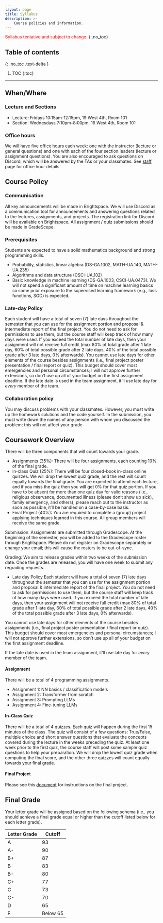 ```yaml
---
layout: page
title: Syllabus
description: >-
    Course policies and information.
---
```


<span style="color:red">Syllabus tentative and subject to change.</span>
{:.no_toc}

## Table of contents
{: .no_toc .text-delta }

1. TOC
{:toc}

---
## When/Where
### Lecture and Sections
- Lecture: Fridays 10:15am-12:15pm, 19 West 4th, Room 101
- Section: Wednesdays 7:10pm-8:00pm, 19 West 4th, Room 101


### Office hours

We will have five office hours each week: one with the instructor (lecture or general questions) and one with each of the four section leaders (lecture or assignment questions). You are also encouraged to ask questions on Discord, which will be answered by the TAs or your classmates. See [staff](../staff) page for office hour details.




## Course Policy
### Communication
All key announcements will be made in Brightspace. We will use Discord as a communication tool for announcements and answering questions related to the lectures, assignments, and projects. The registration link for Discord will be available on Brightspace. All assignment / quiz submissions should be made in GradeScope. 

### Prerequisites
Students are expected to have a solid mathematics background and strong programming skills.
- Probability, statistics, linear algebra (DS-GA.1002, MATH-UA.140, MATH-UA.235)
- Algorithms and data structure (CSCI-UA.102)
- Basic knowledge in machine learning (DS-GA.1003, CSCI-UA.0473). We will not spend a significant amount of time on machine learning basics so some prior exposure to the supervised learning framework (e.g., loss functions, SGD) is expected.

### Late-day Policy 
Each student will have a total of seven (7) late days throughout the semester that you can use for the assignment portion and proposal & intermediate report of the final project. You do not need to ask for permissions to use them, but the course staff will keep track of how many days were used. If you exceed the total number of late days, then your assignment will not receive full credit (max 80% of total grade after 1 late day, 60% of total possible grade after 2 late days, 40% of the total possible grade after 3 late days, 0% afterwards).
You cannot use late days for other elements of the course besides assignments (i.e., final project poster presentation / final report or quiz). This budget should cover most emergencies and personal circumstances; I will not approve further extensions, so don’t use up all of your budget on the first assignment deadline. 
If the late date is used in the team assignment, it’ll use late day for *every* member of the team. 

### Collaboration policy
You may discuss problems with your classmates. However, you must write up the homework solutions and the code yourself. In the submission, you must write down the names of any person with whom you discussed the problem; this will not affect your grade

## Coursework Overview
 There will be three components that will count towards your grade. 
- Assignments (35%): There will be four assignments, each counting 10% of the final grade.
- In-class Quiz (25%): There will be four closed-book in-class online quizzes. We will drop the lowest quiz grade, and the rest will count equally towards the final grade. You are expected to attend each lecture, and if you miss the quiz then you will get 0% for that quiz portion. 
If you have to be absent for more than one quiz day for valid reasons (i.e., religious observance, documented illness (please don’t show up sick), family emergency, and others), please reach out to the instructor as soon as possible, it’ll be handled on a case-by-case basis.  
- Final Project (40%): You are required to complete a (group) project applying techniques learned in this course. All group members will receive the same grade.

Submission: Assignments are submitted through Gradescope. At the beginning of the semester, you will be added to the Gradescope roster through Brightspace. Please do not register on Gradescope separately or change your email; this will cause the rosters to be out-of-sync.

 Grading: We aim to release grades within two weeks of the submission date. Once the grades are released, you will have one week to submit any regrading requests.

* Late day Policy
 Each student will have a total of seven (7) late days throughout the semester that you can use for the assignment portion and proposal & intermediate report of the final project. You do not need to ask for permissions to use them, but the course staff will keep track of how many days were used. If you exceed the total number of late days, then your assignment will not receive full credit (max 80% of total grade after 1 late day, 60% of total possible grade after 2 late days, 40% of the total possible grade after 3 late days, 0% afterwards).

 You cannot use late days for other elements of the course besides assignments (i.e., final project poster presentation / final report or quiz). This budget should cover most emergencies and personal circumstances; I will not approve further extensions, so don’t use up all of your budget on the first assignment deadline. 

If the late date is used in the team assignment, it’ll use late day for *every* member of the team. 

#### Assignment
There will be a total of 4 programming assignments. 
- Assignment 1: NN basics / classification models
- Assignment 2: Transformer from scratch
- Assignment 3: Prompting LLMs
- Assignment 4: Fine-tuning LLMs 

#### In-Class Quiz
There will be a total of 4 quizzes. Each quiz will happen during the first 15 minutes of the class. The quiz will consist of a few questions: True/False, multiple choice and short answer questions that evaluate the concepts covered during the lecture in the weeks preceding the quiz. At least one week prior to the first quiz, the course staff will post some sample quiz questions to help your preparation. We will drop the lowest quiz grade when computing the final score, and the other three quizzes will count equally towards your final grade. 

#### Final Project
Please see this [document](https://docs.google.com/document/d/1Ee1vjiagtlwaehjrQkoTx3xTXObLKnuFVd2UVesYWjE/edit?usp=sharing) for instructions on the final project. 

## Final Grade
Your letter grade will be assigned based on the following schema (i.e., you should achieve a final grade equal or higher than the cutoff listed below for each letter grade).    

| Letter Grade | Cutoff     |
|--------------|------------|
| A            | 93         |
| A-           | 90         |
| B+           | 87         |
| B            | 83         |
| B-           | 80         |
| C+           | 77         |
| C            | 73         |
| C-           | 70         |
| D            | 65         |
| F            | Below 65   |

